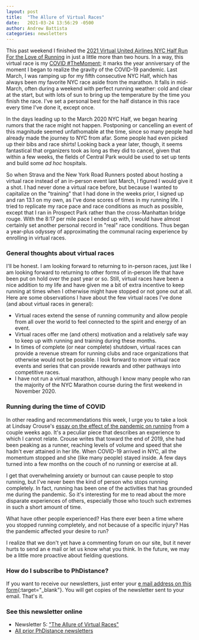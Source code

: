 ```yaml
---
layout: post
title:  "The Allure of Virtual Races"
date:   2021-03-24 13:56:29 -0500
author: Andrew Battista
categories: newsletters
---
```


This past weekend I finished the [2021 Virtual United Airlines NYC Half Run For the Love of Running](https://www.strava.com/challenges/2161) in just a little more than two hours. In a way, this virtual race is my [COVID #TheMoment;](https://www.npr.org/2021/02/28/972281960/people-share-themoment-they-realized-the-pandemic-was-changing-life-as-they-knew) it marks the year anniversary of the moment I began to realize the gravity of the COVID-19 pandemic. Last March, I was ramping up for my fifth consecutive NYC Half, which has always been my favorite NYC race aside from the marathon. It falls in mid-March, often during a weekend with perfect running weather: cold and clear at the start, but with lots of sun to bring up the temperature by the time you finish the race. I've set a personal best for the half distance in this race every time I've done it, except once.

In the days leading up to the March 2020 NYC Half, we began hearing rumors that the race might not happen. Postponing or cancelling an event of this magnitude seemed unfathomable at the time, since so many people had already made the journey to NYC from afar. Some people had even picked up their bibs and race shirts! Looking back a year later, though, it seems fantastical that organizers took as long as they did to cancel, given that within a few weeks, the fields of Central Park would be used to set up tents and build some _ad hoc_ hospitals.

So when Strava and the New York Road Runners posted about hosting a virtual race instead of an in-person event last March, I figured I would  give it a shot. I had never done a virtual race before, but because I wanted to capitalize on the "training" that I had done in the weeks prior, I signed up and ran 13.1 on my own, as I've done scores of times in my running life. I tried to replicate my race pace and race conditions as much as possible, except that I ran in Prospect Park rather than the cross-Manhattan bridge rouge. With the 8:17 per mile pace I ended up with, I would have almost certainly set another personal record in "real" race conditions. Thus began a year-plus odyssey of approximating the communal racing experience by enrolling in virtual races.

### General thoughts about virtual races

I'll be honest. I am looking forward to returning to in-person races, just like I am looking forward to returning to other forms of in-person life that have been put on hold over the past year or so. Still, virtual races have been a nice addition to my life and have given me a bit of extra incentive to keep running at times when I otherwise might have stopped or not gone out at all. Here are some observations I have about the few virtual races I've done (and about virtual races in general):

- Virtual races extend the sense of running community and allow people from all over the world to feel connected to the spirit and energy of an event.
- Virtual races offer me (and others) motivation and a relatively safe way to keep up with running and training during these months.
- In times of complete (or near complete) shutdown, virtual races can provide a revenue stream for running clubs and race organizations that otherwise would not be possible. I look forward to more virtual race events and series that can provide rewards and other pathways into competitive races.
- I have not run a virtual marathon, although I know many people who ran the majority of the NYC Marathon course during the first weekend in November 2020.

### Running during the time of COVID

In other reading and recommendations this week, I urge you to take a look at Lindsay Crouse's [essay on the effect of the pandemic on running](https://www.nytimes.com/2021/03/07/opinion/pandemic-wall-fitness-running.html) from a couple weeks ago. It's a peculiar piece that describes an experience to which I cannot relate. Crouse writes that toward the end of 2019, she had been peaking as a runner, reaching levels of volume and speed that she hadn't ever attained in her life. When COVID-19 arrived in NYC, all the momentum stopped and she (like many people) stayed inside. A few days turned into a few months on the couch of no running or exercise at all.

I get that overwhelming anxiety or burnout can cause people to stop running, but I've never been the kind of person who stops running completely. In fact, running has been one of the activities that has grounded me during the pandemic. So it's interesting for me to read about the more disparate experiences of others, especially those who touch such extremes in such a short amount of time.

What have other people experienced? Has there ever been a time where you stopped running completely, and not because of a specific injury? Has the pandemic affected your desire to run?

I realize that we don't yet have a commenting forum on our site, but it never hurts to send an e mail or let us know what you think. In the future, we may be a little more proactive about fielding questions.

### How do I subscribe to PhDistance?

If you want to receive our newsletters, just enter your [e mail address on this form](https://forms.gle/NHEsBP1wo11yYrZj7){:target="_blank"}. You will get copies of the newsletter sent to your email. That's it.

### See this newsletter online

- Newsletter 5: ["The Allure of Virtual Races"]()
- [All prior PhDistance newsletters](https://phdistance.github.io)
